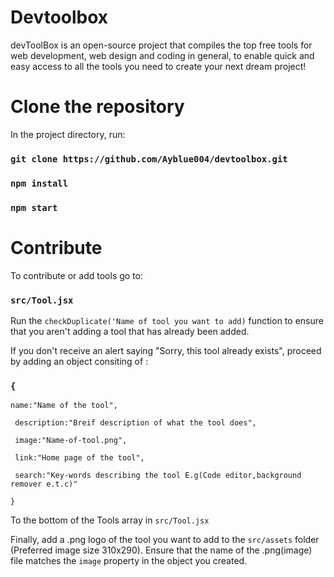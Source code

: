 # Devtoolbox 
devToolBox is an open-source project that compiles the top free tools for web development, web design and coding in general, to enable quick and easy access to all the tools you need to create your next dream project!
# Clone the repository
In the project directory, run:
### `git clone https://github.com/Ayblue004/devtoolbox.git `
### `npm install`
### `npm start`
# Contribute
To contribute or add tools go to:
### `src/Tool.jsx`
Run the `checkDuplicate('Name of tool you want to add)` function to ensure that you aren't adding a tool that has already been added.

If you don't receive an alert saying "Sorry, this tool already exists", proceed by adding an object consiting of :

### `{`
 ` name:"Name of the tool", `
  
 ` description:"Breif description of what the tool does",`
  
 ` image:"Name-of-tool.png",`
  
 ` link:"Home page of the tool",`
  
 ` search:"Key-words describing the tool E.g(Code editor,background remover e.t.c)"`
  
`}`

To the bottom of the Tools array in `src/Tool.jsx`

Finally, add a .png logo of the tool you want to add to the `src/assets` folder (Preferred image size 310x290). Ensure that the name of the .png(image) file matches the `image` property in the object you created. 
